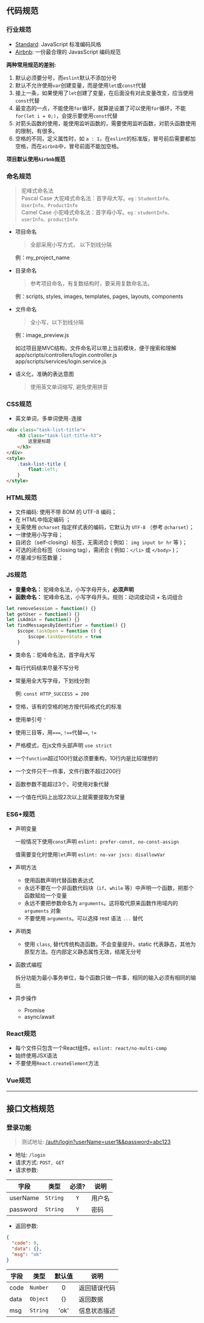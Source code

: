## 代码规范

### 行业规范

- [Standard](https://standardjs.com/readme-zhcn.html): JavaScript 标准编码风格
- [Airbnb](https://github.com/airbnb/javascript): 一份最合理的 JavasScript 编码规范

**两种常用规范的差别:**
1. 默认必须要分号，而`eslint`默认不添加分号
2. 默认不允许使用`var`创建变量，而是使用`let`或`const`代替
3. 接上一条，如果使用了`let`创建了变量，在后面没有对此变量改变，应当使用`const`代替
4. 最变态的一点，不能使用`for`循环，就算是设置了可以使用`for`循环，不能`for(let i = 0;)`，会提示要使用`const`代替
5. 对箭头函数的使用，能使用监听函数的，需要使用监听函数，对箭头函数使用的限制，有很多。
6. 空格的不同，定义属性时，如 `a : 1`，在`eslint`的标准版，冒号前后需要都加空格，而在`airbnb`中，冒号前面不能加空格。

**项目默认使用`Airbnb`规范**

### 命名规范

> 驼峰式命名法  
> Pascal Case 大驼峰式命名法：首字母大写。`eg：StudentInfo、UserInfo、ProductInfo`  
> Camel Case 小驼峰式命名法：首字母小写。`eg：studentInfo、userInfo、productInfo`

- 项目命名
  > 全部采用小写方式， 以下划线分隔

  例：my_project_name

- 目录命名
  > 参考项目命名，有复数结构时，要采用复数命名法。

  例：scripts, styles, images, templates, pages, layouts, components

- 文件命名
  > 全小写，以下划线分隔

  例：image_preview.js

  如过项目是MVC结构，文件命名可以带上当前模块，便于搜索和理解  
  app/scripts/controllers/login.controller.js  
  app/scripts/services/login.service.js

- 语义化，准确的表达意图
  > 使用英文单词缩写, 避免使用拼音

### CSS规范

- 英文单词，多单词使用`-`连接

```html
<div class="task-list-title">
    <h3 class="task-list-title-h3">
        这里是标题
    </h3>
</div>
<style>
    .task-list-title {
        float:left;
    }
</style>
```

### HTML规范

- 文件编码: 使用不带 BOM 的 UTF-8 编码；
- 在 HTML中指定编码 <meta charset="utf-8"> ；
- 无需使用 `@charset` 指定样式表的编码，它默认为 `UTF-8` （参考 `@charset`）；
- 一律使用小写字母；
- 自闭合（self-closing）标签，无需闭合 ( 例如： `img input br hr` 等 )；
- 可选的闭合标签（closing tag），需闭合 ( 例如：`</li>` 或 `</body>` )；
- 尽量减少标签数量；

### JS规范

- **变量命名：** 驼峰命名法，小写字母开头，**必须声明**
- **函数命名：** 驼峰命名法，小写字母开头。规则：动词或动词 + 名词组合

```javascript
let removeSession = function() {}
let getUser = function() {}
let isAdmin = function() {}
let findMessagesByIdentifier = function() {}
    $scope.taskOpen = function () {
        $scope.taskOpenState = true
    }
```

- 类命名：驼峰命名法，首字母大写
- 每行代码结束尽量不写分号
- 常量用全大写字母，下划线分割
  
  例: `const HTTP_SUCCESS = 200`

- 空格，该有的空格的地方按代码格式化的标准
- 使用单引号 `'`
- 使用三目等，用`===`, `!==`代替`==`, `!=`
- 严格模式，在js文件头部声明 `use strict`
- 一个`function`超过100行就必须要重构，10行内是比较理想的
- 一个文件只干一件事，文件行数不超过200行
- 函数参数不能超过3个，可使用对象代替
- 一个值在代码上出现2次以上就需要提取为常量

### ES6+规范

- 声明变量
  
	一般情况下使用`const`声明 `eslint: prefer-const, no-const-assign`
  
  值需要变化时使用`let`声明 `eslint: no-var jscs: disallowVar`

- 声明方法
  - 使用函数声明代替函数表达式
  - 永远不要在一个非函数代码块（`if`、`while` 等）中声明一个函数，把那个函数赋给一个变量
  - 永远不要把参数命名为 `arguments`。这将取代原来函数作用域内的 `arguments` 对象
  - 不要使用 `arguments`。可以选择 rest 语法 `...` 替代
- 声明类
  - 使用 `class`, 替代传统构造函数。不会变量提升。static 代表静态，其他为原型方法。在内部定义静态属性无效，结尾无分号
- 函数式编程
  
  拆分功能为最小事务单位，每个函数只做一件事，相同的输入必须有相同的输出

- 异步操作
	- Promise
	- async/await

### React规范

- 每个文件只包含一个React组件。`eslint: react/no-multi-comp`
- 始终使用JSX语法
- 不要使用`React.createElement`方法

### Vue规范

---

## 接口文档规范

### 登录功能 <!-- {docsify-ignore} -->

> 测试地址: [/auth/login?userName=user1&&password=abc123](/auth/login?userName=user1&&password=abc123)

- 地址: `/login`
- 请求方式: `POST, GET`
- 请求参数:

| 字段     | 类型     | 必须? | 说明   |
|----------|----------|:-----:|--------|
| userName | `String` | `Y`   | 用户名 |
| password | `String` | `Y`   | 密码   |

- 返回参数:

```json
{
  "code": 0,
  "data": {},
  "msg": "ok"
}
```

| 字段 | 类型     | 默认值 | 说明         |
|------|----------|:------:|--------------|
| code | `Number` | 0      | 返回错误代码 |
| data | `Object` | {}     | 返回数据     |
| msg  | `String` | 'ok'   | 信息状态描述 |